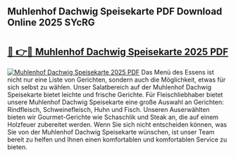## Muhlenhof Dachwig Speisekarte PDF Download Online 2025 SYcRG

# <h2><a href="http://gca64l.nevu.top/?p=Muhlenhof+Dachwig+Speisekarte">🔗 👉🔴 Muhlenhof Dachwig Speisekarte 2025 PDF</a></h2>

[![Muhlenhof Dachwig Speisekarte 2025 PDF](https://i.imgur.com/dBaPXMq.png)](http://gca64l.nevu.top/?p=Muhlenhof+Dachwig+Speisekarte)
Das Menü des Essens ist nicht nur eine Liste von Gerichten, sondern auch die Möglichkeit, etwas für sich selbst zu wählen. Unser Salatbereich auf der Muhlenhof Dachwig Speisekarte bietet leichte und frische Gerichte. Für Fleischliebhaber bietet unsere Muhlenhof Dachwig Speisekarte eine große Auswahl an Gerichten: Rindfleisch, Schweinefleisch, Huhn und Fisch. Unseren Auserwählten bieten wir Gourmet-Gerichte wie Schaschlik und Steak an, die auf einem Holzfeuer zubereitet werden. Wenn Sie sich nicht entscheiden können, was Sie von der Muhlenhof Dachwig Speisekarte wünschen, ist unser Team bereit zu helfen und Ihnen einen komfortablen und komfortablen Service zu bieten.
